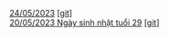 [24/05/2023](https://minhmocmeo.github.io/DailyNote/20230524) [[git]](https://github.com/minhmocmeo/minhmocmeo.github.io/blob/main/DailyNote/20230524.md)  
[20/05/2023 Ngày sinh nhật tuổi 29](https://minhmocmeo.github.io/DailyNote/20230520) [[git]](https://github.com/minhmocmeo/minhmocmeo.github.io/blob/main/DailyNote/20230520.md)  
